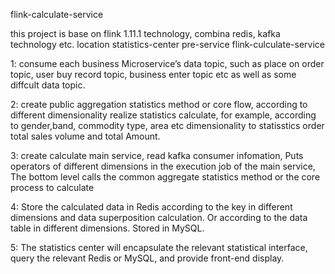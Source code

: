 flink-calculate-service

this project is base on flink 1.11.1 technology, combina redis, kafka technology etc. location statistics-center pre-service flink-culculate-service

1: consume each business Microservice’s data topic, such as place on order topic, user buy record topic, business enter topic etc as well as some diffcult
data topic.

2: create public aggregation statistics method or core flow, according to different dimensionality realize statistics calculate, for example, according to
gender,band, commodity type, area etc dimensionality to statisstics order total sales volume and total Amount.

3: create calculate main service, read kafka consumer infomation, Puts operators of different dimensions in the execution job of the main service, The bottom 
level calls the common aggregate statistics method or the core process to calculate

4: Store the calculated data in Redis according to the key in different dimensions and data superposition calculation. Or according to the data table 
in different dimensions. Stored in MySQL. 

5: The statistics center will encapsulate the relevant statistical interface, query the relevant Redis or MySQL, and provide front-end display.
